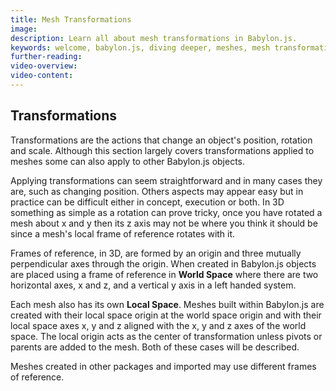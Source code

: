 ```yaml
---
title: Mesh Transformations
image: 
description: Learn all about mesh transformations in Babylon.js.
keywords: welcome, babylon.js, diving deeper, meshes, mesh transformation, transformation
further-reading:
video-overview:
video-content:
---
```


## Transformations
Transformations are the actions that change an object's position, rotation and scale. Although this section largely covers transformations applied to meshes some can also apply to other Babylon.js objects.

Applying transformations can seem straightforward and in many cases they are, such as changing position. Others aspects may appear easy but in practice can be difficult either in concept, execution or both. In 3D something as simple as a rotation can prove tricky, once you have rotated a mesh about x and y then its z axis may not be where you think it should be since a mesh's local frame of reference rotates with it.

Frames of reference, in 3D, are formed by an origin and three mutually perpendicular axes through the origin. When created in Babylon.js objects are placed using a frame of reference in **World Space** where there are two horizontal axes, x and z, and a vertical y axis in a left handed system.

Each mesh also has its own **Local Space**.  Meshes built within Babylon.js are created with their local space origin at the world space origin and with their local space axes x, y and z aligned with the x, y and z axes of the world space. The local origin acts as the center of transformation unless pivots or parents are added to the mesh. Both of these cases will be described.

Meshes created in other packages and imported may use different frames of reference.


